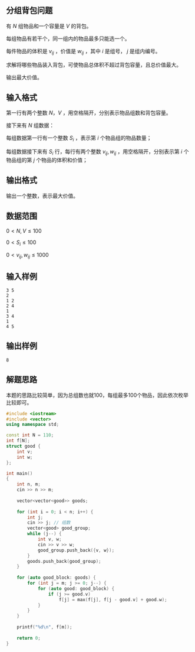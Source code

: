 ## 分组背包问题

有 $N$ 组物品和一个容量是 $V$ 的背包。

每组物品有若干个，同一组内的物品最多只能选一个。

每件物品的体积是 $v_{ij}$ ，价值是 $w_{ij}$ ，其中 $i$ 是组号， $j$ 是组内编号。

求解将哪些物品装入背包，可使物品总体积不超过背包容量，且总价值最大。

输出最大价值。

## 输入格式

第一行有两个整数 $N，V$ ，用空格隔开，分别表示物品组数和背包容量。

接下来有 $N$ 组数据：

每组数据第一行有一个整数 $S_i$ ，表示第 $i$ 个物品组的物品数量；

每组数据接下来有 $S_i$ 行，每行有两个整数 $v_{ij}, w_{ij}$ ，用空格隔开，分别表示第 $i$ 个物品组的第 $j$ 个物品的体积和价值；

## 输出格式

输出一个整数，表示最大价值。

## 数据范围

$0< N, V\le 100$

$0< S_i\le 100$

$0< v_{ij}, w_{ij}\le 1000$

## 输入样例

```
3 5
2
1 2
2 4
1
3 4
1
4 5
```

## 输出样例

```
8
```

## 解题思路

本题的思路比较简单，因为总组数也就100，每组最多100个物品，因此依次枚举比较即可。

```cpp
#include <iostream>
#include <vector>
using namespace std;

const int N = 110;
int f[N];
struct good {
    int v;
    int w;
};

int main()
{
    int n, m;
    cin >> n >> m;
    
    vector<vector<good>> goods;
    
    for (int i = 0; i < n; i++) {
        int j;
        cin >> j; // 组数
        vector<good> good_group;
        while (j--) {
            int v, w;
            cin >> v >> w;
            good_group.push_back({v, w});
        }
        goods.push_back(good_group);
    }
    
    for (auto good_block: goods) {
        for (int j = m; j >= 0; j--) {
            for (auto good: good_block) {
                if (j >= good.v)
                    f[j] = max(f[j], f[j - good.v] + good.w);
            }
        }
    }
    
    printf("%d\n", f[m]);
    
    return 0;
}
```